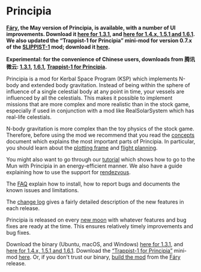 # Principia

**[Fáry](https://github.com/mockingbirdnest/Principia/wiki/Change-Log#f%C3%A1ry), the May version of Principia, is available, with a number of UI improvements.  Download it [here for 1.3.1](https://bit.ly/2UMys1A), and [here for 1.4.x, 1.5.1 and 1.6.1](https://bit.ly/2XWcGuh).  We also updated the “Trappist-1 for Principia” mini-mod for version 0.7.x of the [SLIPPIST-1](https://github.com/GregroxMun/Seven-Worlds-of-SLIPPIST-1/releases) mod; download it [here](https://bit.ly/2ZHf3Tt).**

**Experimental: for the convenience of Chinese users, downloads from 腾讯微云: [1.3.1](https://bit.ly/2WyYl6J), [1.6.1](https://bit.ly/2HcmsTp), [Trappist-1 for Principia](https://bit.ly/2PWYjmC).**

Principia is a mod for Kerbal Space Program (KSP) which implements N-body and extended body gravitation.  Instead of being within the sphere of influence of a single celestial body at any point in time, your vessels are influenced by all the celestials.  This makes it possible to implement missions that are more complex and more realistic than in the stock game, especially if used in conjunction with a mod like RealSolarSystem which has real-life celestials.

N-body gravitation is more complex than the toy physics of the stock game.  Therefore, before using the mod we recommend that you read the [concepts](https://github.com/mockingbirdnest/Principia/wiki/Concepts) document which explains the most important parts of Principia.  In particular, you should learn about the [plotting frame](https://github.com/mockingbirdnest/Principia/wiki/Concepts#plotting-frame) and [flight planning](https://github.com/mockingbirdnest/Principia/wiki/Concepts#flight-planning).

You might also want to go through our
[tutorial](https://github.com/mockingbirdnest/Principia/wiki/A-guide-to-going-to-the-Mun-with-Principia) which shows how 
to go to the Mun with Principia in an energy-efficient manner.  We also have a guide explaining how to use the support for [rendezvous](https://github.com/mockingbirdnest/Principia/wiki/A-guide-to-performing-low-orbit-rendezvous).

The [FAQ](https://github.com/mockingbirdnest/Principia/wiki/Installing,-reporting-bugs,-and-frequently-asked-questions) explain how to install, how to report bugs and documents the known issues and limitations.

The [change log](https://github.com/mockingbirdnest/Principia/wiki/Change-Log) gives a fairly detailed description of the new features in each release.

Principia is released on every [new moon](https://en.wikipedia.org/wiki/New_moon) with whatever features and bug fixes are ready at the time.  This ensures relatively timely improvements and bug fixes.

Download the binary (Ubuntu, macOS, and Windows) [here for 1.3.1](https://bit.ly/2UMys1A), and [here for 1.4.x, 1.5.1 and 1.6.1](https://bit.ly/2XWcGuh).  Download the [“Trappist-1 for Principia”](https://github.com/mockingbirdnest/Principia/wiki/Installing,-reporting-bugs,-and-frequently-asked-questions#installing-trappist-1-for-principia) mini-mod [here](https://bit.ly/2ZHf3Tt).  Or, if you don't trust our binary, [build the mod](https://github.com/mockingbirdnest/Principia/blob/master/documentation/Setup.md) from the [Fáry](https://github.com/mockingbirdnest/Principia/releases/tag/2019050423-F%C3%A1ry) release.
